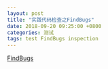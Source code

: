 ```yaml
---
layout: post
title: "实践代码检查之FindBugs"
date: 2018-09-20 09:25:00 +0800
categories: 测试
tags: test FindBugs inspection
---
```


[FindBugs](http://findbugs.sourceforge.net/)